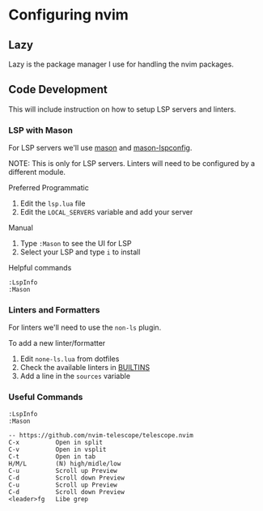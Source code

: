 # Configuring nvim

## Lazy

Lazy is the package manager I use for handling the nvim packages.

## Code Development
This will include instruction on how to setup LSP servers and linters.

### LSP with Mason
For LSP servers we'll use [mason](https://github.com/williamboman/mason.nvim) and
[mason-lspconfig](https://github.com/williamboman/mason-lspconfig.nvim).

NOTE: This is only for LSP servers. Linters will need to be configured by a different
module.

Preferred Programmatic
1. Edit the `lsp.lua` file
2. Edit the `LOCAL_SERVERS` variable and add your server

Manual
1. Type `:Mason` to see the UI for LSP
2. Select your LSP and type `i` to install

Helpful commands
```
:LspInfo
:Mason
```

### Linters and Formatters

For linters we'll need to use the `non-ls` plugin.

To add a new linter/formatter
1. Edit `none-ls.lua` from dotfiles
2. Check the available linters in [BUILTINS](https://github.com/nvimtools/none-ls.nvim/blob/main/doc/BUILTINS.md)
3. Add a line in the `sources` variable

### Useful Commands

```
:LspInfo
:Mason

-- https://github.com/nvim-telescope/telescope.nvim
C-x          Open in split
C-v          Open in vsplit
C-t          Open in tab
H/M/L        (N) high/midle/low
C-u          Scroll up Preview
C-d          Scroll down Preview
C-u          Scroll up Preview
C-d          Scroll down Preview
<leader>fg   Libe grep


```
